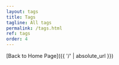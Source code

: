 ```yaml
---
layout: tags
title: Tags
tagline: All tags
permalink: /tags.html
ref: tags
order: 4
---
```


[Back to Home Page]({{ '/' | absolute_url }})
